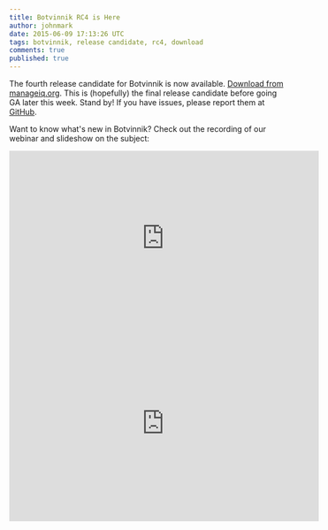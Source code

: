 ```yaml
---
title: Botvinnik RC4 is Here
author: johnmark
date: 2015-06-09 17:13:26 UTC
tags: botvinnik, release candidate, rc4, download
comments: true
published: true
---
```


The fourth release candidate for Botvinnik is now available. [Download from manageiq.org](http://manageiq.org/download/devel/). This is (hopefully) the final release candidate before going GA later this week. Stand by! If you have issues, please report them at [GitHub](https://github.com/ManageIQ/manageiq/issues). 

Want to know what's new in Botvinnik? Check out the recording of our webinar and slideshow on the subject:

<iframe width="560" height="315" src="https://www.youtube.com/embed/qYPFktkWoCQ" frameborder="0" allowfullscreen></iframe>

<iframe src="https://www.slideshare.net/slideshow/embed_code/key/brefg0oX72BxmN" width="560" height="355" frameborder="0" marginwidth="0" marginheight="0" scrolling="no"></iframe>